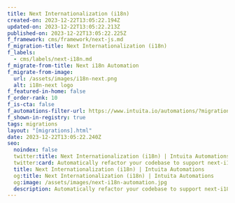 ```yaml
---
title: Next Internationalization (i18n)
created-on: 2023-12-22T13:05:22.194Z
updated-on: 2023-12-22T13:05:22.213Z
published-on: 2023-12-22T13:05:22.225Z
f_framework: cms/framework/next-js.md
f_migration-title: Next Internationalization (i18n)
f_labels:
  - cms/labels/next-i18n.md
f_migrate-from-title: Next i18n Automation
f_migrate-from-image:
  url: /assets/images/i18n-next.png
  alt: i18n-next logo
f_featured-in-home: false
f_order-rank: 10
f_is-cta: false
f_automations-filter-url: https://www.intuita.io/automations/?migration=Next+i18n
f_shown-in-registry: true
tags: migrations
layout: "[migrations].html"
date: 2023-12-22T13:05:22.240Z
seo:
  noindex: false
  twitter:title: Next Internationalization (i18n) | Intuita Automations
  twitter:card: Automatically refactor your codebase to support next-i18n with Intuita.
  title: Next Internationalization (i18n) | Intuita Automations
  og:title: Next Internationalization (i18n) | Intuita Automations
  og:image: /assets/images/next-i18n-automation.jpg
  description: Automatically refactor your codebase to support next-i18n with Intuita.
---
```

